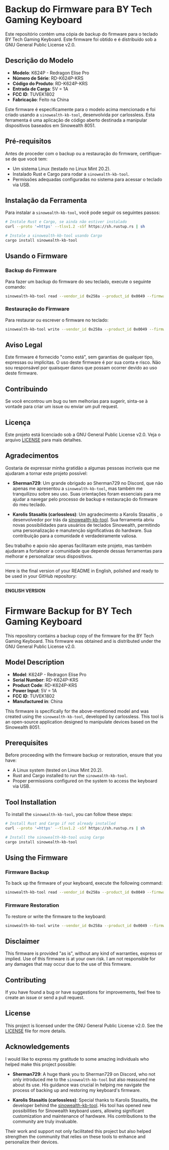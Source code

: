 # Backup do Firmware para BY Tech Gaming Keyboard

Este repositório contém uma cópia de backup do firmware para o teclado BY Tech Gaming Keyboard. Este firmware foi obtido e é distribuído sob a GNU General Public License v2.0.

## Descrição do Modelo

- **Modelo**: K624P - Redragon Elise Pro
- **Número de Série**: RD-K624P-KRS
- **Código do Produto**: RD-K624P-KRS
- **Entrada de Carga**: 5V = 1A
- **FCC ID**: TUVEK1802
- **Fabricação**: Feito na China

Este firmware é especificamente para o modelo acima mencionado e foi criado usando a `sinowealth-kb-tool`, desenvolvida por carlossless. Esta ferramenta é uma aplicação de código aberto destinada a manipular dispositivos baseados em Sinowealth 8051.

## Pré-requisitos

Antes de proceder com o backup ou a restauração do firmware, certifique-se de que você tem:

- Um sistema Linux (testado no Linux Mint 20.2).
- Instalado Rust e Cargo para rodar a `sinowealth-kb-tool`.
- Permissões adequadas configuradas no sistema para acessar o teclado via USB.

## Instalação da Ferramenta

Para instalar a `sinowealth-kb-tool`, você pode seguir os seguintes passos:

```bash
# Instale Rust e Cargo, se ainda não estiver instalado
curl --proto '=https' --tlsv1.2 -sSf https://sh.rustup.rs | sh

# Instale a sinowealth-kb-tool usando Cargo
cargo install sinowealth-kb-tool
```

## Usando o Firmware

### Backup do Firmware

Para fazer um backup do firmware do seu teclado, execute o seguinte comando:

```bash
sinowealth-kb-tool read --vendor_id 0x258a --product_id 0x0049 --firmware_size 61440 --bootloader_size 4096 --page_size 2048 --isp_iface_num 1 --isp_usage_page 0xff00 --isp_usage 0x0001 --isp_index 0 --reboot false /path/to/your/backup_file.hex
```

### Restauração do Firmware

Para restaurar ou escrever o firmware no teclado:

```bash
sinowealth-kb-tool write --vendor_id 0x258a --product_id 0x0049 --firmware_size 61440 --bootloader_size 4096 --page_size 2048 --isp_iface_num 1 --isp_usage_page 0xff00 --isp_usage 0x0001 --isp_index 0 --reboot true /path/to/your/backup_file.hex
```

## Aviso Legal

Este firmware é fornecido "como está", sem garantias de qualquer tipo, expressas ou implícitas. O uso deste firmware é por sua conta e risco. Não sou responsável por quaisquer danos que possam ocorrer devido ao uso deste firmware.

## Contribuindo

Se você encontrou um bug ou tem melhorias para sugerir, sinta-se à vontade para criar um issue ou enviar um pull request.

## Licença

Este projeto está licenciado sob a GNU General Public License v2.0. Veja o arquivo [LICENSE](LICENSE) para mais detalhes.

## Agradecimentos

Gostaria de expressar minha gratidão a algumas pessoas incríveis que me ajudaram a tornar este projeto possível:

- **Sherman729**: Um grande obrigado ao Sherman729 no Discord, que não apenas me apresentou a `sinowealth-kb-tool`, mas também me tranquilizou sobre seu uso. Suas orientações foram essenciais para me ajudar a navegar pelo processo de backup e restauração do firmware do meu teclado.

- **Karolis Stasaitis (carlossless)**: Um agradecimento a Karolis Stasaitis , o desenvolvedor por trás da [sinowealth-kb-tool](https://github.com/carlossless/sinowealth-kb-tool). Sua ferramenta abriu novas possibilidades para usuários de teclados Sinowealth, permitindo uma personalização e manutenção significativas do hardware. Sua contribuição para a comunidade é verdadeiramente valiosa.

Seu trabalho e apoio não apenas facilitaram este projeto, mas também ajudaram a fortalecer a comunidade que depende dessas ferramentas para melhorar e personalizar seus dispositivos.


---

Here is the final version of your README in English, polished and ready to be used in your GitHub repository:

---
**ENGLISH VERSION**

# Firmware Backup for BY Tech Gaming Keyboard

This repository contains a backup copy of the firmware for the BY Tech Gaming Keyboard. This firmware was obtained and is distributed under the GNU General Public License v2.0.

## Model Description

- **Model**: K624P - Redragon Elise Pro
- **Serial Number**: RD-K624P-KRS
- **Product Code**: RD-K624P-KRS
- **Power Input**: 5V = 1A
- **FCC ID**: TUVEK1802
- **Manufactured in**: China

This firmware is specifically for the above-mentioned model and was created using the `sinowealth-kb-tool`, developed by carlossless. This tool is an open-source application designed to manipulate devices based on the Sinowealth 8051.

## Prerequisites

Before proceeding with the firmware backup or restoration, ensure that you have:

- A Linux system (tested on Linux Mint 20.2).
- Rust and Cargo installed to run the `sinowealth-kb-tool`.
- Proper permissions configured on the system to access the keyboard via USB.

## Tool Installation

To install the `sinowealth-kb-tool`, you can follow these steps:

```bash
# Install Rust and Cargo if not already installed
curl --proto '=https' --tlsv1.2 -sSf https://sh.rustup.rs | sh

# Install the sinowealth-kb-tool using Cargo
cargo install sinowealth-kb-tool
```

## Using the Firmware

### Firmware Backup

To back up the firmware of your keyboard, execute the following command:

```bash
sinowealth-kb-tool read --vendor_id 0x258a --product_id 0x0049 --firmware_size 61440 --bootloader_size 4096 --page_size 2048 --isp_iface_num 1 --isp_usage_page 0xff00 --isp_usage 0x0001 --isp_index 0 --reboot false /path/to/your/backup_file.hex
```

### Firmware Restoration

To restore or write the firmware to the keyboard:

```bash
sinowealth-kb-tool write --vendor_id 0x258a --product_id 0x0049 --firmware_size 61440 --bootloader_size 4096 --page_size 2048 --isp_iface_num 1 --isp_usage_page 0xff00 --isp_usage 0x0001 --isp_index 0 --reboot true /path/to/your/backup_file.hex
```

## Disclaimer

This firmware is provided "as is", without any kind of warranties, express or implied. Use of this firmware is at your own risk. I am not responsible for any damages that may occur due to the use of this firmware.

## Contributing

If you have found a bug or have suggestions for improvements, feel free to create an issue or send a pull request.

## License

This project is licensed under the GNU General Public License v2.0. See the [LICENSE](LICENSE) file for more details.

## Acknowledgements

I would like to express my gratitude to some amazing individuals who helped make this project possible:

- **Sherman729**: A huge thank you to Sherman729 on Discord, who not only introduced me to the `sinowealth-kb-tool` but also reassured me about its use. His guidance was crucial in helping me navigate the process of backing up and restoring my keyboard's firmware.

- **Karolis Stasaitis (carlossless)**: Special thanks to Karolis Stasaitis, the developer behind the [sinowealth-kb-tool](https://github.com/carlossless/sinowealth-kb-tool). His tool has opened new possibilities for Sinowealth keyboard users, allowing significant customization and maintenance of hardware. His contributions to the community are truly invaluable.

Their work and support not only facilitated this project but also helped strengthen the community that relies on these tools to enhance and personalize their devices.



